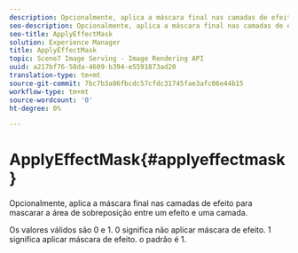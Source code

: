 ```yaml
---
description: Opcionalmente, aplica a máscara final nas camadas de efeito para mascarar a área de sobreposição entre um efeito e uma camada.
seo-description: Opcionalmente, aplica a máscara final nas camadas de efeito para mascarar a área de sobreposição entre um efeito e uma camada.
seo-title: ApplyEffectMask
solution: Experience Manager
title: ApplyEffectMask
topic: Scene7 Image Serving - Image Rendering API
uuid: a217bf76-58da-4609-b394-e5591873ad20
translation-type: tm+mt
source-git-commit: 7bc7b3a86fbcdc57cfdc31745fae3afc06e44b15
workflow-type: tm+mt
source-wordcount: '0'
ht-degree: 0%

---
```



# ApplyEffectMask{#applyeffectmask}

Opcionalmente, aplica a máscara final nas camadas de efeito para mascarar a área de sobreposição entre um efeito e uma camada.

Os valores válidos são 0 e 1. 0 significa não aplicar máscara de efeito. 1 significa aplicar máscara de efeito. o padrão é 1.
